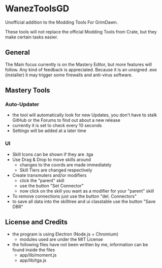 # WanezToolsGD #
Unofficial addition to the Modding Tools For GrimDawn.

These tools will not replace the official Modding Tools from Crate, but they make certain tasks easier.

## General ##
The Main focus currently is on the Mastery Editor, but more features will follow. Any kind of feedback is appreciated.
Because it is an unsigned .exe (installer) it may trigger some firewalls and anti-virus software.

## Mastery Tools ##
### Auto-Updater ###
* the tool will automatically look for new Updates, you don't have to stalk GitHub or the Forums to find out about a new release
* currently it is set to check every 10 seconds
* Settings will be added at a later time

### UI ###
* Skill Icons can be shown if they are .tga
* Use Drag & Drop to move skills around
  * changes to the coords are made immediately
  * Skill Tiers are changed respectively
* Create transmuters and/or modifiers
  * click the "parent" skill
  * use the button "Set Connector"
  * now click on the skill you want as a modifier for your "parent" skill
* To remove connections just use the button "del. Connectors"
* to save all data into the skilltree and ui classtable use the button "Save DBR"

## License and Credits ##
* the program is using Electron (Node.js + Chromium)
  * modules used are under the MIT License
* the following files have not been written by me, information can be found inside the files
  * app/lib/moment.js
  * app/lib/tga.js